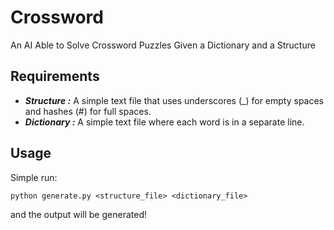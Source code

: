 # Crossword
An AI Able to Solve Crossword Puzzles Given a Dictionary and a Structure

## Requirements
 - ***Structure :***
	 A simple text file that uses underscores (_) for empty spaces and hashes (#) for full spaces.
- ***Dictionary :***
	A simple text file where each word is in a separate line.

## Usage
Simple run:

    python generate.py <structure_file> <dictionary_file>
and the output will be generated!
